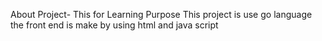 About Project- This for Learning Purpose
This project is use go language 
the front end is make by using html and java script
